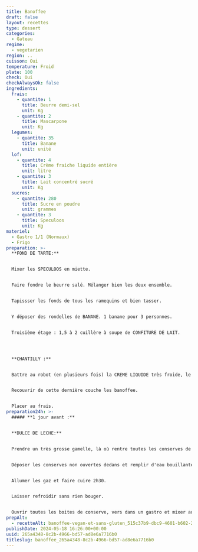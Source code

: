 ```yaml
---
title: Banoffee
draft: false
layout: recettes
type: dessert
categories:
  - Gateau
regime:
  - vegetarien
region: ..
cuisson: Oui
temperature: Froid
plate: 100
check: Oui
checkAlwaysOk: false
ingredients:
  frais:
    - quantite: 1
      title: Beurre demi-sel
      unit: Kg
    - quantite: 2
      title: Mascarpone
      unit: Kg
  legumes:
    - quantite: 35
      title: Banane
      unit: unité
  lof:
    - quantite: 4
      title: Crème fraiche liquide entière
      unit: litre
    - quantite: 3
      title: Lait concentré sucré
      unit: Kg
  sucres:
    - quantite: 280
      title: Sucre en poudre
      unit: grammes
    - quantite: 3
      title: Speculoos
      unit: Kg
materiel:
  - Gastro 1/1 (Normaux)
  - Frigo
preparation: >-
  **FOND DE TARTE:**


  Mixer les SPECULOOS en miette. 


  Faire fondre le beurre salé. Mélanger bien les deux ensemble.


  Tapissser les fonds de tous les ramequins et bien tasser. 


  Y déposer des rondelles de BANANE. 1 banane pour 3 personnes.


  Troisième étage : 1,5 à 2 cuillère à soupe de CONFITURE DE LAIT.




  **CHANTILLY :** 


  Battre au robot (en plusieurs fois) la CREME LIQUIDE très froide, le MASCARPONE et le SUCRE.


  Recouvrir de cette dernière couche les banoffee.


  Placer au frais.
preparation24h: >-
  ##### **1 jour avant :**


  **DULCE DE LECHE:** 


  Prendre un très grosse gamelle, là où rentre toutes les conserves de lait concentré sucré.


  Déposer les conserves non ouvertes dedans et remplir d'eau bouillante. Utiliser un couvercle pour garder au chaud.


  Allumer les gaz et faire cuire 2h30.


  Laisser refroidir sans rien bouger.


  Ouvrir toutes les boites de conserve, vers dans un gastro et mixer au plongeur pour assouplir la confiture.
prepAlt:
  - recetteAlt: banoffee-vegan-et-sans-gluten_515c37b9-dbc9-4601-b602-251a8a55fae3
publishDate: 2024-05-18 16:26:00+00:00
uuid: 265a4348-8c2b-4966-bd57-ad8e6a7716b0
titleslug: banoffee_265a4348-8c2b-4966-bd57-ad8e6a7716b0
---
```

